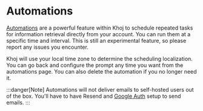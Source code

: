 # Automations

[Automations](https://app.khoj.dev/automations) are a powerful feature within Khoj to schedule repeated tasks for information retrieval directly from your account. You can run them at a specific time and interval. This is still an experimental feature, so please report any issues you encounter.

Khoj will use your local time zone to determine the scheduling localization. You can go back and configure the prompt any time you want from the automations page. You can also delete the automation if you no longer need it.

:::danger[Note]
Automations will not deliver emails to self-hosted users out of the box. You'll have to have Resend and [Google Auth](/miscellaneous/google_auth) setup to send emails.
:::
